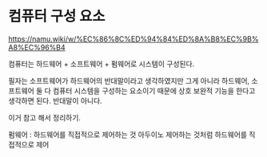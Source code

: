 # 컴퓨터 구성 요소

https://namu.wiki/w/%EC%86%8C%ED%94%84%ED%8A%B8%EC%9B%A8%EC%96%B4 

컴퓨터는 하드웨어 + 소프트웨어 + 펌웨어로 시스템이 구성된다. 

필자는 소프트웨어가 하드웨어의 반대말이라고 생각하였지만 그게 아니라 하드웨어, 소프트웨어 둘 다 컴퓨터 시스템을 구성하는 요소이기 때문에 상호 보완적 기능을 한다고 생각하면 된다. 반대말이 아니다. 

이거 참고 해서 정리하기.



펌웨어 : 하드웨어를 직접적으로 제어하는 것 아두이노 제어하는 것처럼 하드웨어를 직접적으로 제어


